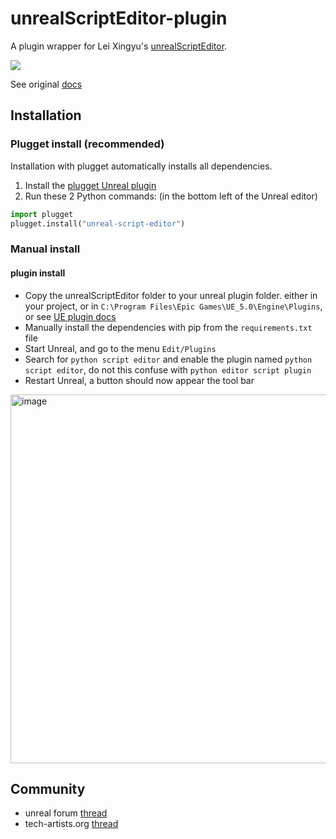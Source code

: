 # unrealScriptEditor-plugin
A plugin wrapper for Lei Xingyu's [unrealScriptEditor](https://github.com/leixingyu/unrealScriptEditor).

![](https://camo.githubusercontent.com/043f1b6edea7f5e80a6f55f139d623047ed75c12765e25c891a9d387570933f8/68747470733a2f2f692e696d6775722e636f6d2f4b736369786c552e706e67)

See original [docs](PythonScriptEditor/Content/Python/unrealScriptEditor/README.md)

## Installation
### Plugget install (recommended)
Installation with plugget automatically installs all dependencies.
1. Install the [plugget Unreal plugin](https://github.com/hannesdelbeke/plugget-unreal)
2. Run these 2 Python commands: (in the bottom left of the Unreal editor) 
```python
import plugget
plugget.install("unreal-script-editor")
```

### Manual install

#### plugin install
- Copy the unrealScriptEditor folder to your unreal plugin folder. either in your project, or in `C:\Program Files\Epic Games\UE_5.0\Engine\Plugins`, or see [UE plugin docs](https://docs.unrealengine.com/5.0/en-US/plugins-in-unreal-engine/)
- Manually install the dependencies with pip from the `requirements.txt` file
- Start Unreal, and go to the menu `Edit/Plugins`
- Search for `python script editor` and enable the plugin named `python script editor`, do not this confuse with `python editor script plugin`
- Restart Unreal, a button should now appear the tool bar
<img width="590" alt="image" src="https://user-images.githubusercontent.com/3758308/232469631-7b457d0c-3f18-409c-b725-8f8d1cb0de01.png">

## Community
- unreal forum [thread](https://forums.unrealengine.com/t/free-plugin-python-script-editor/1192090)
- tech-artists.org [thread](https://discourse.techart.online/t/free-plugin-python-script-editor/15918)
